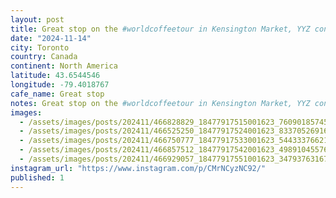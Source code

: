 ```yaml
---
layout: post
title: Great stop on the #worldcoffeetour in Kensington Market, YYZ continues to be amazing.
date: "2024-11-14"
city: Toronto
country: Canada
continent: North America
latitude: 43.6544546
longitude: -79.4018767
cafe_name: Great stop
notes: Great stop on the #worldcoffeetour in Kensington Market, YYZ continues to be amazing.
images:
  - /assets/images/posts/202411/466828829_18477917515001623_7609018574565622836_n_17846119977334634.jpg
  - /assets/images/posts/202411/466525250_18477917524001623_8337052691611178070_n_18118505878407994.jpg
  - /assets/images/posts/202411/466750777_18477917533001623_5443337662172147727_n_18043555537927548.jpg
  - /assets/images/posts/202411/466857512_18477917542001623_4989104557680714345_n_18038523098193765.jpg
  - /assets/images/posts/202411/466929057_18477917551001623_3479376316719024249_n_17925807227976142.jpg
instagram_url: "https://www.instagram.com/p/CMrNCyzNC92/"
published: 1
---
```

